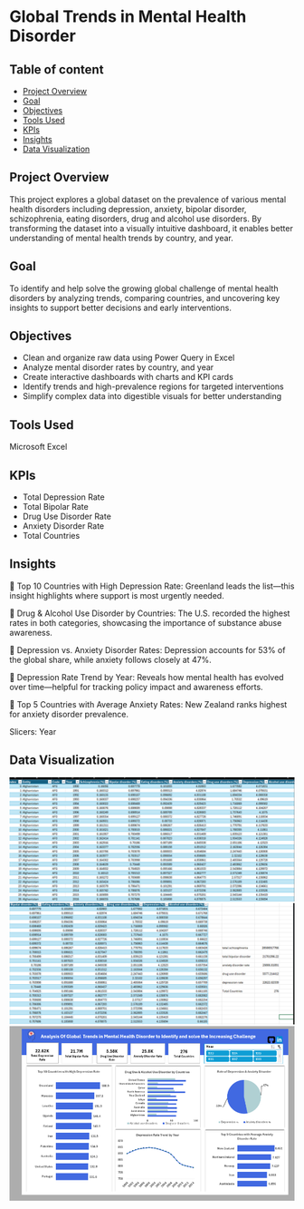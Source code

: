 # Global Trends in Mental Health Disorder

## Table of content
- [Project Overview](#project-overview)  
- [Goal](#goal)
- [Objectives](#objectives)
- [Tools Used](#tools-used) 
- [KPIs](#kpis)  
- [Insights](#insights)
- [Data Visualization](#data-visualization)

## Project Overview
This project explores a global dataset on the prevalence of various mental health disorders including depression, anxiety, bipolar disorder, schizophrenia, eating disorders, drug and alcohol use disorders. By transforming the dataset into a visually intuitive dashboard, it enables better understanding of mental health trends by country, and year.

## Goal
To identify and help solve the growing global challenge of mental health disorders by analyzing trends, comparing countries, and uncovering key insights to support better decisions and early interventions.

## Objectives
- Clean and organize raw data using Power Query in Excel
- Analyze mental disorder rates by country, and year
- Create interactive dashboards with charts and KPI cards
- Identify trends and high-prevalence regions for targeted interventions
- Simplify complex data into digestible visuals for better understanding

## Tools Used
Microsoft Excel

## KPIs
- Total Depression Rate
- Total Bipolar Rate
- Drug Use Disorder Rate
- Anxiety Disorder Rate
- Total Countries
  
## Insights
🔹 Top 10 Countries with High Depression Rate:
Greenland leads the list—this insight highlights where support is most urgently needed.

🔹 Drug & Alcohol Use Disorder by Countries:
The U.S. recorded the highest rates in both categories, showcasing the importance of substance abuse awareness.

🔹 Depression vs. Anxiety Disorder Rates:
Depression accounts for 53% of the global share, while anxiety follows closely at 47%.

🔹 Depression Rate Trend by Year:
Reveals how mental health has evolved over time—helpful for tracking policy impact and awareness efforts.

🔹 Top 5 Countries with Average Anxiety Rates:
New Zealand ranks highest for anxiety disorder prevalence.

Slicers:
 Year
    
## Data Visualization 
![table](https://github.com/Ola-ykay/Global_Trends_in_Mental_Health_Disorder/blob/main/mental-disorder-table.png)
![analysis](https://github.com/Ola-ykay/Global_Trends_in_Mental_Health_Disorder/blob/main/mental-disorder-analysis.png)
![Dashboard](https://github.com/Ola-ykay/Global_Trends_in_Mental_Health_Disorder/blob/main/Mental-disorder-Dashboard.png)


